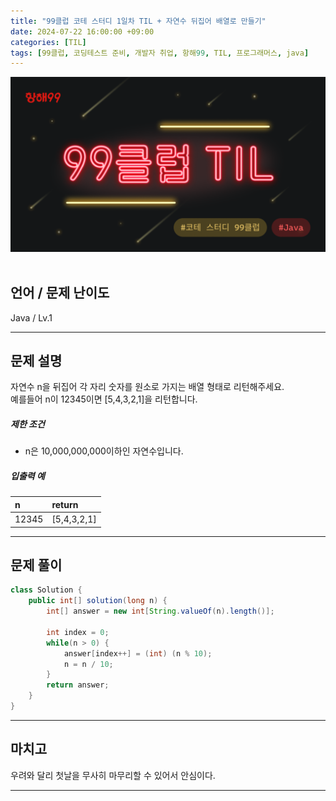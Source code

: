 ```yaml
---
title: "99클럽 코테 스터디 1일차 TIL + 자연수 뒤집어 배열로 만들기"
date: 2024-07-22 16:00:00 +09:00
categories: [TIL]
tags: [99클럽, 코딩테스트 준비, 개발자 취업, 항해99, TIL, 프로그래머스, java]
---
```


![99club](/assets/img/java/til/99club_1.png)<br/><br/>

## **언어 / 문제 난이도** ##
Java / Lv.1

------

## **문제 설명** ##
자연수 n을 뒤집어 각 자리 숫자를 원소로 가지는 배열 형태로 리턴해주세요.<br/>
예를들어 n이 12345이면 [5,4,3,2,1]을 리턴합니다.

##### 제한 조건
- n은 10,000,000,000이하인 자연수입니다.

##### 입출력 예

| n     | return      |
|:------|:------------|
| 12345 | [5,4,3,2,1] |

------

## **문제 풀이** ##
~~~java
class Solution {
    public int[] solution(long n) {
        int[] answer = new int[String.valueOf(n).length()];

        int index = 0;
        while(n > 0) {
            answer[index++] = (int) (n % 10);
            n = n / 10;
        }
        return answer;
    }
}
~~~
------

## **마치고** ##
우려와 달리 첫날을 무사히 마무리할 수 있어서 안심이다.

------
